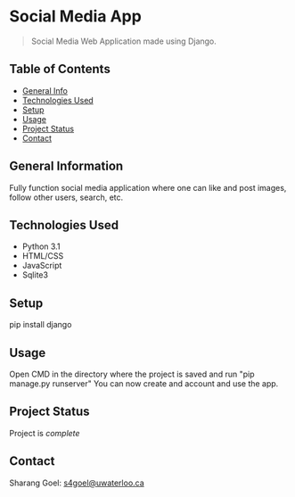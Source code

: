 # Social Media App

> Social Media Web Application made using Django.

## Table of Contents
* [General Info](#general-information)
* [Technologies Used](#technologies-used)
* [Setup](#setup)
* [Usage](#usage)
* [Project Status](#project-status)
* [Contact](#contact)
<!-- * [License](#license) -->

## General Information
Fully function social media application where one can like and post images, follow other users, search, etc.

## Technologies Used
- Python 3.1
- HTML/CSS
- JavaScript
- Sqlite3

## Setup
pip install django

## Usage
Open CMD in the directory where the project is saved and run "pip manage.py runserver" 
You can now create and account and use the app.

## Project Status
Project is *complete*

## Contact
Sharang Goel: s4goel@uwaterloo.ca
